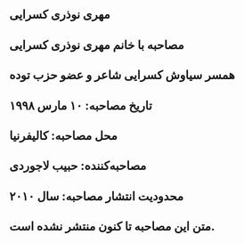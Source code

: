 ## مهری نوذری کسرایی
## مصاحبه با خانم مهری نوذری کسرایی
## همسر سیاوش کسرایی شاعر و عضو حزب توده
## تاریخ مصاحبه: ۱۰ مارس ۱۹۹۸
## محل مصاحبه: کالیفرنیا
## مصاحبه‌کننده: حبیب لاجوردی
## محدودیت انتشار مصاحبه: سال ۲۰۱۰
## متن این مصاحبه تا کنون منتشر نشده است.
